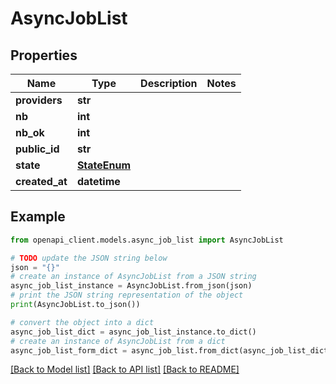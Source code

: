 # AsyncJobList


## Properties

Name | Type | Description | Notes
------------ | ------------- | ------------- | -------------
**providers** | **str** |  | 
**nb** | **int** |  | 
**nb_ok** | **int** |  | 
**public_id** | **str** |  | 
**state** | [**StateEnum**](StateEnum.md) |  | 
**created_at** | **datetime** |  | 

## Example

```python
from openapi_client.models.async_job_list import AsyncJobList

# TODO update the JSON string below
json = "{}"
# create an instance of AsyncJobList from a JSON string
async_job_list_instance = AsyncJobList.from_json(json)
# print the JSON string representation of the object
print(AsyncJobList.to_json())

# convert the object into a dict
async_job_list_dict = async_job_list_instance.to_dict()
# create an instance of AsyncJobList from a dict
async_job_list_form_dict = async_job_list.from_dict(async_job_list_dict)
```
[[Back to Model list]](../README.md#documentation-for-models) [[Back to API list]](../README.md#documentation-for-api-endpoints) [[Back to README]](../README.md)


